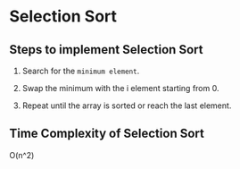 # Selection Sort

## Steps to implement Selection Sort

1. Search for the `minimum element`.

2. Swap the minimum with the i element starting from 0.

3. Repeat until the array is sorted or reach the last element.

## Time Complexity of Selection Sort

O(n^2)